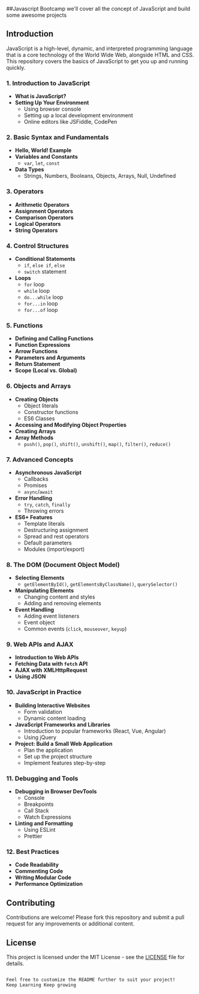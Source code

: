 ##Javascript Bootcamp
we'll cover all the concept of JavaScript and build some awesome projects

## Introduction
JavaScript is a high-level, dynamic, and interpreted programming language that is a core technology of the World Wide Web, alongside HTML and CSS. This repository covers the basics of JavaScript to get you up and running quickly.

### 1. Introduction to JavaScript
- **What is JavaScript?**
- **Setting Up Your Environment**
  - Using browser console
  - Setting up a local development environment
  - Online editors like JSFiddle, CodePen

### 2. Basic Syntax and Fundamentals
- **Hello, World! Example**
- **Variables and Constants**
  - `var`, `let`, `const`
- **Data Types**
  - Strings, Numbers, Booleans, Objects, Arrays, Null, Undefined

### 3. Operators
- **Arithmetic Operators**
- **Assignment Operators**
- **Comparison Operators**
- **Logical Operators**
- **String Operators**

### 4. Control Structures
- **Conditional Statements**
  - `if`, `else if`, `else`
  - `switch` statement
- **Loops**
  - `for` loop
  - `while` loop
  - `do...while` loop
  - `for...in` loop
  - `for...of` loop

### 5. Functions
- **Defining and Calling Functions**
- **Function Expressions**
- **Arrow Functions**
- **Parameters and Arguments**
- **Return Statement**
- **Scope (Local vs. Global)**

### 6. Objects and Arrays
- **Creating Objects**
  - Object literals
  - Constructor functions
  - ES6 Classes
- **Accessing and Modifying Object Properties**
- **Creating Arrays**
- **Array Methods**
  - `push()`, `pop()`, `shift()`, `unshift()`, `map()`, `filter()`, `reduce()`

### 7. Advanced Concepts
- **Asynchronous JavaScript**
  - Callbacks
  - Promises
  - `async`/`await`
- **Error Handling**
  - `try`, `catch`, `finally`
  - Throwing errors
- **ES6+ Features**
  - Template literals
  - Destructuring assignment
  - Spread and rest operators
  - Default parameters
  - Modules (import/export)

### 8. The DOM (Document Object Model)
- **Selecting Elements**
  - `getElementById()`, `getElementsByClassName()`, `querySelector()`
- **Manipulating Elements**
  - Changing content and styles
  - Adding and removing elements
- **Event Handling**
  - Adding event listeners
  - Event object
  - Common events (`click`, `mouseover`, `keyup`)

### 9. Web APIs and AJAX
- **Introduction to Web APIs**
- **Fetching Data with `fetch` API**
- **AJAX with XMLHttpRequest**
- **Using JSON**

### 10. JavaScript in Practice
- **Building Interactive Websites**
  - Form validation
  - Dynamic content loading
- **JavaScript Frameworks and Libraries**
  - Introduction to popular frameworks (React, Vue, Angular)
  - Using jQuery
- **Project: Build a Small Web Application**
  - Plan the application
  - Set up the project structure
  - Implement features step-by-step

### 11. Debugging and Tools
- **Debugging in Browser DevTools**
  - Console
  - Breakpoints
  - Call Stack
  - Watch Expressions
- **Linting and Formatting**
  - Using ESLint
  - Prettier

### 12. Best Practices
- **Code Readability**
- **Commenting Code**
- **Writing Modular Code**
- **Performance Optimization**

## Contributing

Contributions are welcome! Please fork this repository and submit a pull request for any improvements or additional content.

## License

This project is licensed under the MIT License - see the [LICENSE](LICENSE) file for details.
```

Feel free to customize the README further to suit your project!
Keep Learning Keep growing

